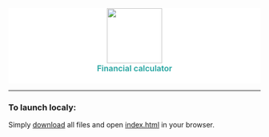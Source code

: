 <main style="background: white; color: #22A39F; font-weight: 600; font-size: 16px">
    <div id="header" style="display: flex; flex-direction: column; align-items: center; padding: 0 0 20px">
        <img src="https://media.giphy.com/media/CiC5N2o57QVmLInd4J/giphy.gif" height="110px"/>
        Financial calculator
    </div>
</main>

--- 
### To launch localy:
    
Simply [download](https://github.com/vovakugru/ds-financial-calculator/archive/refs/heads/main.zip) all files and open [index.html](https://github.com/vovakugru/ds-financial-calculator/blob/main/index.html) in your browser.